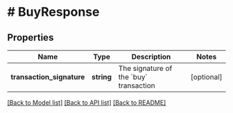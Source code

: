 # # BuyResponse

## Properties

Name | Type | Description | Notes
------------ | ------------- | ------------- | -------------
**transaction_signature** | **string** | The signature of the &#x60;buy&#x60; transaction | [optional]

[[Back to Model list]](../../README.md#models) [[Back to API list]](../../README.md#endpoints) [[Back to README]](../../README.md)
